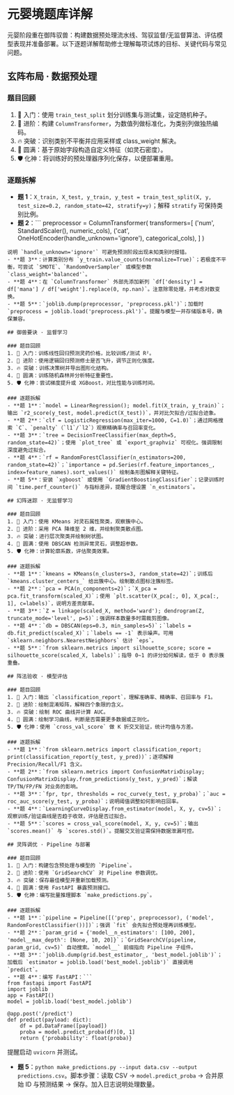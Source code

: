 # 元婴境题库详解

元婴阶段重在御阵驭兽：构建数据预处理流水线、驾驭监督/无监督算法、评估模型表现并准备部署。以下逐题详解帮助修士理解每项试炼的目标、关键代码与常见问题。

## 玄阵布局 · 数据预处理

### 题目回顾
1. 🌱 入门：使用 `train_test_split` 划分训练集与测试集，设定随机种子。
2. 🌿 进阶：构建 `ColumnTransformer`，为数值列做标准化，为类别列做独热编码。
3. 🔥 突破：识别类别不平衡并应用采样或 class_weight 解决。
4. 🌟 圆满：基于原始字段构造自定义特征（如灵石密度）。
5. 🛡️ 化神：将训练好的预处理器序列化保存，以便部署重用。

### 逐题拆解
- **题 1**：`X_train, X_test, y_train, y_test = train_test_split(X, y, test_size=0.2, random_state=42, stratify=y)`；解释 `stratify` 可保持类别比例。
- **题 2**：```
preprocessor = ColumnTransformer(
    transformers=[
        ('num', StandardScaler(), numeric_cols),
        ('cat', OneHotEncoder(handle_unknown='ignore'), categorical_cols),
    ]
)
```
说明 `handle_unknown='ignore'` 可避免预测阶段出现未知类别时报错。
- **题 3**：计算类别分布 `y_train.value_counts(normalize=True)`；若极度不平衡，可尝试 `SMOTE`、`RandomOverSampler` 或模型参数 `class_weight='balanced'`。
- **题 4**：在 `ColumnTransformer` 外部先添加新列 `df['density'] = df['mana'] / df['weight'].replace(0, np.nan)`。注意除零处理，并考虑对数变换。
- **题 5**：`joblib.dump(preprocessor, 'preprocess.pkl')`；加载时 `preprocess = joblib.load('preprocess.pkl')`。提醒与模型一并存储版本号，确保兼容。

## 御兽要诀 · 监督学习

### 题目回顾
1. 🌱 入门：训练线性回归预测灵药价格，比较训练/测试 R²。
2. 🌿 进阶：使用逻辑回归预测修士是否飞升，调节正则化强度。
3. 🔥 突破：训练决策树并导出图形化结构。
4. 🌟 圆满：训练随机森林并分析特征重要性。
5. 🛡️ 化神：尝试梯度提升或 XGBoost，对比性能与训练时间。

### 逐题拆解
- **题 1**：`model = LinearRegression(); model.fit(X_train, y_train)`；输出 `r2_score(y_test, model.predict(X_test))`，并对比欠拟合/过拟合迹象。
- **题 2**：`clf = LogisticRegression(max_iter=1000, C=1.0)`；通过网格搜索 `C`、`penalty`（`l1`/`l2`）观察精确率与召回率变化。
- **题 3**：`tree = DecisionTreeClassifier(max_depth=5, random_state=42)`；使用 `plot_tree` 或 `export_graphviz` 可视化。强调限制深度避免过拟合。
- **题 4**：`rf = RandomForestClassifier(n_estimators=200, random_state=42)`；`importance = pd.Series(rf.feature_importances_, index=feature_names).sort_values()` 绘制条形图解释关键特征。
- **题 5**：安装 `xgboost` 或使用 `GradientBoostingClassifier`；记录训练时间 `time.perf_counter()` 与指标差异，提醒合理设置 `n_estimators`。

## 幻阵迷踪 · 无监督学习

### 题目回顾
1. 🌱 入门：使用 KMeans 对灵石属性聚类，观察簇中心。
2. 🌿 进阶：采用 PCA 降维至 2 维，并绘制聚类散点图。
3. 🔥 突破：进行层次聚类并绘制树状图。
4. 🌟 圆满：使用 DBSCAN 检测异常灵石，调整超参数。
5. 🛡️ 化神：计算轮廓系数，评估聚类效果。

### 逐题拆解
- **题 1**：`kmeans = KMeans(n_clusters=3, random_state=42)`；训练后 `kmeans.cluster_centers_` 给出簇中心。绘制散点图标注簇标签。
- **题 2**：`pca = PCA(n_components=2)`；`X_pca = pca.fit_transform(scaled_X)`；使用 `plt.scatter(X_pca[:, 0], X_pca[:, 1], c=labels)`，说明方差贡献率。
- **题 3**：`Z = linkage(scaled_X, method='ward'); dendrogram(Z, truncate_mode='level', p=5)`；强调样本数量多时需裁剪图像。
- **题 4**：`db = DBSCAN(eps=0.3, min_samples=5)`；`labels = db.fit_predict(scaled_X)`；`labels == -1` 表示噪声。可用 `sklearn.neighbors.NearestNeighbors` 估计 `eps`。
- **题 5**：`from sklearn.metrics import silhouette_score; score = silhouette_score(scaled_X, labels)`；指导 0~1 的评分如何解读，低于 0 表示簇重叠。

## 阵法验收 · 模型评估

### 题目回顾
1. 🌱 入门：输出 `classification_report`，理解准确率、精确率、召回率与 F1。
2. 🌿 进阶：绘制混淆矩阵，解释四个象限的含义。
3. 🔥 突破：绘制 ROC 曲线并计算 AUC。
4. 🌟 圆满：绘制学习曲线，判断是否需要更多数据或正则化。
5. 🛡️ 化神：使用 `cross_val_score` 做 K 折交叉验证，统计均值与方差。

### 逐题拆解
- **题 1**：`from sklearn.metrics import classification_report; print(classification_report(y_test, y_pred))`；逐项解释 Precision/Recall/F1 含义。
- **题 2**：`from sklearn.metrics import ConfusionMatrixDisplay; ConfusionMatrixDisplay.from_predictions(y_test, y_pred)`；解读 TP/TN/FP/FN 对业务的影响。
- **题 3**：`fpr, tpr, thresholds = roc_curve(y_test, y_proba)`；`auc = roc_auc_score(y_test, y_proba)`；说明阈值调整如何影响召回率。
- **题 4**：`LearningCurveDisplay.from_estimator(model, X, y, cv=5)`；观察训练/验证曲线是否趋于收敛，评估是否过拟合。
- **题 5**：`scores = cross_val_score(model, X, y, cv=5)`；输出 `scores.mean()` 与 `scores.std()`。提醒交叉验证需保持数据泄漏可控。

## 灵阵调优 · Pipeline 与部署

### 题目回顾
1. 🌱 入门：构建包含预处理与模型的 `Pipeline`。
2. 🌿 进阶：使用 `GridSearchCV` 对 Pipeline 参数调优。
3. 🔥 突破：保存最佳模型并重新加载预测。
4. 🌟 圆满：使用 FastAPI 暴露预测接口。
5. 🛡️ 化神：编写批量推理脚本 `make_predictions.py`。

### 逐题拆解
- **题 1**：`pipeline = Pipeline([('prep', preprocessor), ('model', RandomForestClassifier())])`；强调 `fit` 会先拟合预处理再训练模型。
- **题 2**：`param_grid = {'model__n_estimators': [100, 200], 'model__max_depth': [None, 10, 20]}`；`GridSearchCV(pipeline, param_grid, cv=5)` 自动搜索。`model__` 前缀指向 Pipeline 子组件。
- **题 3**：`joblib.dump(grid.best_estimator_, 'best_model.joblib')`；加载后 `estimator = joblib.load('best_model.joblib')` 直接调用 `predict`。
- **题 4**：编写 FastAPI：```
from fastapi import FastAPI
import joblib
app = FastAPI()
model = joblib.load('best_model.joblib')

@app.post('/predict')
def predict(payload: dict):
    df = pd.DataFrame([payload])
    proba = model.predict_proba(df)[0, 1]
    return {'probability': float(proba)}
```
提醒启动 `uvicorn` 并测试。
- **题 5**：`python make_predictions.py --input data.csv --output predictions.csv`。脚本步骤：读取 CSV → `model.predict_proba` → 合并原始 ID 与预测结果 → 保存。加入日志说明处理数量。
